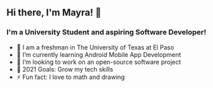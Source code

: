 ## Hi there, I'm Mayra! 👋

### I'm a University Student and aspiring Software Developer!

- 🔭 I am a freshman in The University of Texas at El Paso<br />
- 🌱 I’m currently learning Android Mobile App Development<br />
- 👯 I’m looking to work on an open-source software project<br /> 
- 🥅 2021 Goals: Grow my tech skills<br />
- ⚡ Fun fact: I love to math and drawing


